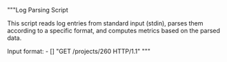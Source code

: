 """Log Parsing Script

This script reads log entries from standard input (stdin), parses them according to a specific format,
and computes metrics based on the parsed data.

Input format: <IP Address> - [<date>] "GET /projects/260 HTTP/1.1" <status code> <file size>
"""
